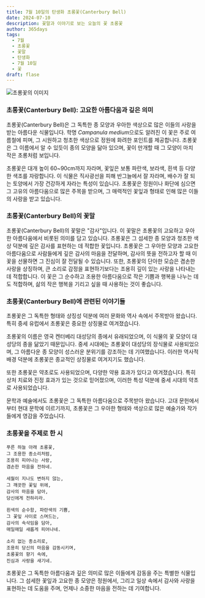 ```yaml
---
title: 7월 10일의 탄생화 초롱꽃(Canterbury Bell)
date: 2024-07-10
description: 꽃말과 이야기로 보는 오늘의 꽃 초롱꽃
author: 365days
tags:
  - 7월
  - 초롱꽃
  - 꽃말
  - 탄생화
  - 7월 10일
  - 꽃
draft: flase
---
```



![초롱꽃의 이미지](https://cdn.pixabay.com/photo/2018/12/31/02/18/lanterns-3904294_1280.jpg#center)


### 초롱꽃(Canterbury Bell): 고요한 아름다움과 깊은 의미

초롱꽃(Canterbury Bell)은 그 독특한 종 모양과 우아한 색상으로 많은 이들의 사랑을 받는 아름다운 식물입니다. 학명 *Campanula medium*으로도 알려진 이 꽃은 주로 여름철에 피며, 그 시원하고 청초한 색상으로 정원에 화려한 포인트를 제공합니다. 초롱꽃은 그 이름에서 알 수 있듯이 종의 모양을 닮아 있으며, 꽃이 만개할 때 그 모양이 마치 작은 초롱처럼 보입니다.

초롱꽃은 대개 높이 60~90cm까지 자라며, 꽃잎은 보통 파란색, 보라색, 흰색 등 다양한 색조를 자랑합니다. 이 식물은 직사광선을 피해 반그늘에서 잘 자라며, 배수가 잘 되는 토양에서 가장 건강하게 자라는 특성이 있습니다. 초롱꽃은 정원이나 화단에 심으면 그 고유의 아름다움으로 많은 주목을 받으며, 그 매력적인 꽃잎과 형태로 인해 많은 이들의 사랑을 받고 있습니다.

### 초롱꽃(Canterbury Bell)의 꽃말

초롱꽃(Canterbury Bell)의 꽃말은 "감사"입니다. 이 꽃말은 초롱꽃의 고요하고 우아한 아름다움에서 비롯된 의미를 담고 있습니다. 초롱꽃은 그 섬세한 종 모양과 청초한 색상 덕분에 깊은 감사를 표현하는 데 적합한 꽃입니다. 초롱꽃은 그 우아한 모양과 고요한 아름다움으로 사람들에게 깊은 감사의 마음을 전달하며, 감사의 뜻을 전하고자 할 때 이 꽃을 선물하면 그 진심이 잘 전달될 수 있습니다. 또한, 초롱꽃의 단아한 모습은 겸손한 사랑을 상징하며, 큰 소리로 감정을 표현하기보다는 조용히 깊이 있는 사랑을 나타내는 데 적합합니다. 이 꽃은 그 순수하고 조용한 아름다움으로 작은 기쁨과 행복을 나누는 데도 적합하며, 삶의 작은 행복을 기리고 싶을 때 사용하는 것이 좋습니다.

### 초롱꽃(Canterbury Bell)에 관련된 이야기들

초롱꽃은 그 독특한 형태와 상징성 덕분에 여러 문화와 역사 속에서 주목받아 왔습니다. 특히 중세 유럽에서 초롱꽃은 중요한 상징물로 여겨졌습니다.

초롱꽃의 이름은 영국 켄터베리 대성당의 종에서 유래되었으며, 이 식물의 꽃 모양이 대성당의 종을 닮았기 때문입니다. 중세 시대에는 초롱꽃이 대성당의 장식물로 사용되었으며, 그 아름다운 종 모양이 성스러운 분위기를 강조하는 데 기여했습니다. 이러한 역사적 배경 덕분에 초롱꽃은 종교적인 상징물로 여겨지기도 했습니다.

또한 초롱꽃은 약초로도 사용되었으며, 다양한 약용 효과가 있다고 여겨졌습니다. 특히 상처 치료와 진정 효과가 있는 것으로 믿어졌으며, 이러한 특성 덕분에 중세 시대의 약초로 사용되었습니다.

문학과 예술에서도 초롱꽃은 그 독특한 아름다움으로 주목받아 왔습니다. 고대 문헌에서부터 현대 문학에 이르기까지, 초롱꽃은 그 우아한 형태와 색상으로 많은 예술가와 작가들에게 영감을 주었습니다.

### 초롱꽃을 주제로 한 시

```
푸른 하늘 아래 초롱꽃,  
그 조용한 종소리처럼,  
조용히 피어나는 사랑,  
겸손한 마음을 전하네.

세월이 지나도 변하지 않는,  
그 깨끗한 꽃잎 위에,  
감사의 마음을 담아,  
당신에게 전하리라.

흰색의 순수함, 파란색의 기쁨,  
그 꽃잎 사이로 스며드는,  
감사의 속삭임을 담아,  
매일매일 새롭게 피어나네.

소리 없는 종소리로,  
조용히 당신의 마음을 감동시키며,  
초롱꽃의 향기 속에,  
진심과 사랑을 새기네.
```

초롱꽃은 그 독특한 아름다움과 깊은 의미로 많은 이들에게 감동을 주는 특별한 식물입니다. 그 섬세한 꽃잎과 고요한 종 모양은 정원에서, 그리고 일상 속에서 감사와 사랑을 표현하는 데 도움을 주며, 언제나 소중한 마음을 전하는 데 기여합니다.